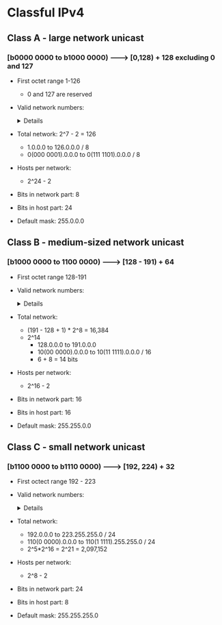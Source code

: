 # Classful IPv4

## Class A - large network unicast
### [b0000 0000 to b1000 0000) ---> [0,128) + 128 excluding 0 and 127
- First octet range 1-126
    - 0 and 127 are reserved
- Valid network numbers:
    <details>

    - 1.0.0.0
    - 2.0.0.0
    - ...
    - 126.0.0.0
    </details>
- Total network: 2^7 - 2 = 126
    - 1.0.0.0 to 126.0.0.0 / 8
    - 0(000 0001).0.0.0 to 0(111 1101).0.0.0 / 8
- Hosts per network:
    - 2^24 - 2
- Bits in network part: 8
- Bits in host part: 24
- Default mask: 255.0.0.0

## Class B - medium-sized network unicast
### [b1000 0000 to 1100 0000) ---> [128 - 191) + 64
- First octet range 128-191
- Valid network numbers:
    <details>

    - 128.0.0.0
    - 128.1.0.0
    - ...
    - 128.255.0.0
    - 129.0.0.0
    - 129.1.0.0
    - ...
    - 191.0.0.0
    - ...
    - 191.255.0.0
    </details>
- Total network:
    - (191 - 128 + 1) * 2^8 = 16,384
    - 2^14
        - 128.0.0.0 to 191.0.0.0
        - 10(00 0000).0.0.0 to 10(11 1111).0.0.0 / 16
        - 6 + 8 = 14 bits
- Hosts per network:
    - 2^16 - 2
- Bits in network part: 16
- Bits in host part: 16
- Default mask: 255.255.0.0

## Class C - small network unicast
### [b1100 0000 to b1110 0000) ---> [192, 224) + 32
- First octect range 192 - 223
- Valid network numbers:
    <details>

    - 192.0.0.0
    - 192.0.1.0
    - ...
    - 192.0.255.0
    - 192.1.0.0
    - 192.1.1.0
    - ...
    - 192.1.255.0
    - ...
    - 192.255.255.0
    - 193.0.0.0
    - 193.0.1.0
    - ...
    - 223.255.255.0
    </details>
- Total network:
    - 192.0.0.0 to 223.255.255.0 / 24
    - 110(0 0000).0.0.0 to 110(1 1111).255.255.0 / 24
    - 2^5*2^16 = 2^21 = 2,097,152
- Hosts per network:
    - 2^8 - 2
- Bits in network part: 24
- Bits in host part: 8
- Default mask: 255.255.255.0
